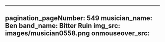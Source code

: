 ------
pagination_pageNumber: 549
musician_name: Ben
band_name: Bitter Ruin
img_src: images/musician0558.png
onmouseover_src: 
------